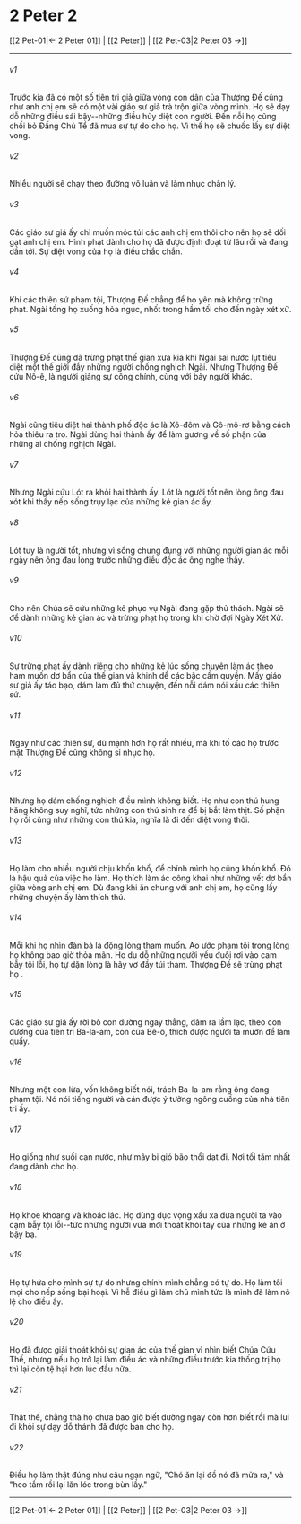 # 2 Peter 2

[[2 Pet-01|← 2 Peter 01]] | [[2 Peter]] | [[2 Pet-03|2 Peter 03 →]]
***



###### v1 
Trước kia đã có một số tiên tri giả giữa vòng con dân của Thượng Đế cũng như anh chị em sẽ có một vài giáo sư giả trà trộn giữa vòng mình. Họ sẽ dạy dỗ những điều sái bậy--những điều hủy diệt con người. Đến nỗi họ cũng chối bỏ Đấng Chủ Tể đã mua sự tự do cho họ. Vì thế họ sẽ chuốc lấy sự diệt vong. 

###### v2 
Nhiều người sẽ chạy theo đường vô luân và làm nhục chân lý. 

###### v3 
Các giáo sư giả ấy chỉ muốn móc túi các anh chị em thôi cho nên họ sẽ dối gạt anh chị em. Hình phạt dành cho họ đã được định đoạt từ lâu rồi và đang dần tới. Sự diệt vong của họ là điều chắc chắn. 

###### v4 
Khi các thiên sứ phạm tội, Thượng Đế chẳng để họ yên mà không trừng phạt. Ngài tống họ xuống hỏa ngục, nhốt trong hầm tối cho đến ngày xét xử. 

###### v5 
Thượng Đế cũng đã trừng phạt thế gian xưa kia khi Ngài sai nước lụt tiêu diệt một thế giới đầy những người chống nghịch Ngài. Nhưng Thượng Đế cứu Nô-ê, là người giảng sự công chính, cùng với bảy người khác. 

###### v6 
Ngài cũng tiêu diệt hai thành phố độc ác là Xô-đôm và Gô-mô-rơ bằng cách hỏa thiêu ra tro. Ngài dùng hai thành ấy để làm gương về số phận của những ai chống nghịch Ngài. 

###### v7 
Nhưng Ngài cứu Lót ra khỏi hai thành ấy. Lót là người tốt nên lòng ông đau xót khi thấy nếp sống trụy lạc của những kẻ gian ác ấy. 

###### v8 
Lót tuy là người tốt, nhưng vì sống chung đụng với những người gian ác mỗi ngày nên ông đau lòng trước những điều độc ác ông nghe thấy. 

###### v9 
Cho nên Chúa sẽ cứu những kẻ phục vụ Ngài đang gặp thử thách. Ngài sẽ để dành những kẻ gian ác và trừng phạt họ trong khi chờ đợi Ngày Xét Xử. 

###### v10 
Sự trừng phạt ấy dành riêng cho những kẻ lúc sống chuyên làm ác theo ham muốn dơ bẩn của thế gian và khinh dể các bậc cầm quyền. Mấy giáo sư giả ấy táo bạo, dám làm đủ thứ chuyện, đến nỗi dám nói xấu các thiên sứ. 

###### v11 
Ngay như các thiên sứ, dù mạnh hơn họ rất nhiều, mà khi tố cáo họ trước mặt Thượng Đế cũng không sỉ nhục họ. 

###### v12 
Nhưng họ dám chống nghịch điều mình không biết. Họ như con thú hung hăng không suy nghĩ, tức những con thú sinh ra để bị bắt làm thịt. Số phận họ rồi cũng như những con thú kia, nghĩa là đi đến diệt vong thôi. 

###### v13 
Họ làm cho nhiều người chịu khốn khổ, để chính mình họ cũng khốn khổ. Đó là hậu quả của việc họ làm. Họ thích làm ác công khai như những vết dơ bẩn giữa vòng anh chị em. Dù đang khi ăn chung với anh chị em, họ cũng lấy những chuyện ấy làm thích thú. 

###### v14 
Mỗi khi họ nhìn đàn bà là động lòng tham muốn. Ao ước phạm tội trong lòng họ không bao giờ thỏa mãn. Họ dụ dỗ những người yếu đuối rơi vào cạm bẫy tội lỗi, họ tự dặn lòng là hãy vơ đầy túi tham. Thượng Đế sẽ trừng phạt họ . 

###### v15 
Các giáo sư giả ấy rời bỏ con đường ngay thẳng, đâm ra lầm lạc, theo con đường của tiên tri Ba-la-am, con của Bê-ô, thích được người ta mướn để làm quấy. 

###### v16 
Nhưng một con lừa, vốn không biết nói, trách Ba-la-am rằng ông đang phạm tội. Nó nói tiếng người và cản được ý tưởng ngông cuồng của nhà tiên tri ấy. 

###### v17 
Họ giống như suối cạn nước, như mây bị gió bão thổi dạt đi. Nơi tối tăm nhất đang dành cho họ. 

###### v18 
Họ khoe khoang và khoác lác. Họ dùng dục vọng xấu xa đưa người ta vào cạm bẫy tội lỗi--tức những người vừa mới thoát khỏi tay của những kẻ ăn ở bậy bạ. 

###### v19 
Họ tự hứa cho mình sự tự do nhưng chính mình chẳng có tự do. Họ làm tôi mọi cho nếp sống bại hoại. Vì hễ điều gì làm chủ mình tức là mình đã làm nô lệ cho điều ấy. 

###### v20 
Họ đã được giải thoát khỏi sự gian ác của thế gian vì nhìn biết Chúa Cứu Thế, nhưng nếu họ trở lại làm điều ác và những điều trước kia thống trị họ thì lại còn tệ hại hơn lúc đầu nữa. 

###### v21 
Thật thế, chẳng thà họ chưa bao giờ biết đường ngay còn hơn biết rồi mà lui đi khỏi sự dạy dỗ thánh đã được ban cho họ. 

###### v22 
Điều họ làm thật đúng như câu ngạn ngữ, "Chó ăn lại đồ nó đã mửa ra," và "heo tắm rồi lại lăn lóc trong bùn lầy."

***
[[2 Pet-01|← 2 Peter 01]] | [[2 Peter]] | [[2 Pet-03|2 Peter 03 →]]
